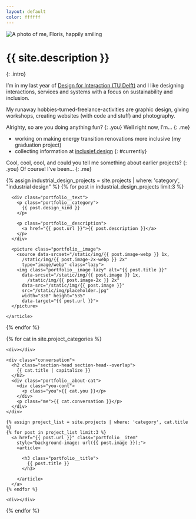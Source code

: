 ```yaml
---
layout: default
color: ffffff
---
```


<img alt="A photo of me, Floris, happily smiling"
  srcset="/static/img/floris.jpg 1x,
    /static/img/floris@2x.jpg 2x"
  src="/static/img/floris.jpg"
  class="intro__portrait">

# {{ site.description }}
{: .intro}

I’m in my last year of [Design for Interaction (TU Delft)](https://www.tudelft.nl/onderwijs/opleidingen/masters/dfi/msc-design-for-interaction/) and I like designing interactions, services and systems with a focus on sustainability and inclusion.

My runaway hobbies-turned-freelance-activities are graphic design, giving workshops, creating websites (with code and stuff) and photography.

Alrighty, so are you doing anything fun?
{: .you}
Well right now, I’m...
{: .me}

- working on making energy transition renovations more inclusive (my graduation project)
- collecting information at [inclusief.design](https://inclusief.design)
{: #currently}

Cool, cool, cool, and could you tell me something about earlier projects?
{: .you}
Of course! I’ve been...
{: .me}

<section class="portfolio portfolio--industrial" id="projects">
  <div></div>

  {% assign industrial_design_projects = site.projects | where: 'category', "industrial design" %}
  {% for post in industrial_design_projects limit:3 %}
    <article class="portfolio__industrial">

      <div class="portfolio__text">
        <p class="portfolio__category">
          {{ post.design_kind }}
        </p>

        <p class="portfolio__description">
          <a href="{{ post.url }}">{{ post.description }}</a>
        </p>
      </div>

      <picture class="portfolio__image">
        <source data-srcset="/static/img/{{ post.image-webp }} 1x,
          /static/img/{{ post.image-2x-webp }} 2x"
          type="image/webp" class="lazy">
        <img class="portfolio__image lazy" alt="{{ post.title }}"
          data-srcset="/static/img/{{ post.image }} 1x,
            /static/img/{{ post.image-2x }} 2x"
          data-src="/static/img/{{ post.image }}"
          src="/static/img/placeholder.jpg"
          width="338" height="535"
          data-target="{{ post.url }}">
      </picture>

    </article>
  {% endfor %}

  <div></div>
</section>

{% for cat in site.project_categories %}
  <section class="portfolio portfolio--other"
    id="{{ cat.title | url_encode }}">

    <div></div>

    <div class="conversation">
      <h2 class="section-head section-head--overlap">
        {{ cat.title | capitalize }}
      </h2>
      <div class="portfolio__about-cat">
        <div class="you-cont">
          <p class="you">{{ cat.you }}</p>
        </div>
        <p class="me">{{ cat.conversation }}</p>
      </div>
    </div>

    {% assign project_list = site.projects | where: 'category', cat.title %}
    {% for post in project_list limit:3 %}
      <a href="{{ post.url }}" class="portfolio__item"
        style="background-image: url({{ post.image }});">
        <article>

          <h3 class="portfolio__title">
            {{ post.title }}
          </h3>

        </article>
      </a>
    {% endfor %}

    <div></div>
  </section>
{% endfor %}
